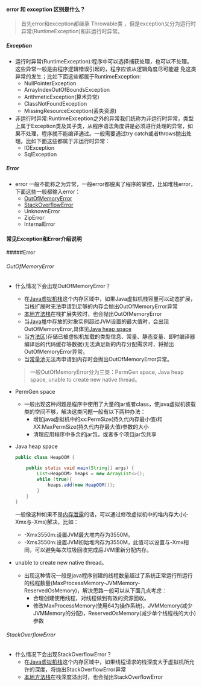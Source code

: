 #### error 和 exception 区别是什么？
> 首先error和exception都继承 Throwable类 ，但是exception又分为运行时异常(RuntimeException)和非运行时异常。

##### Exception
- 运行时异常(RuntimeException):程序中可以选择捕获处理，也可以不处理。这些异常一般是由程序逻辑错误引起的，程序应该从逻辑角度尽可能避
免这类异常的发生；比如下面这些都属于RuntimeException:
    - NullPointerException
    - ArrayIndexOutOfBoundsException
    - ArithmeticException(算术异常)
    - ClassNotFoundException
    - MissingResourceException(丢失资源)
- 非运行时异常:RuntimeException之外的异常我们统称为非运行时异常，类型上属于Exception类及其子类，从程序语法角度讲是必须进行处理的异常，如果不处理，程序就不能编译通过。一般需要通过try catch或者throws抛出处理。比如下面这些都属于非运行时异常：
    - IOException
    - SqlException

##### Error 
- error 一般不能称之为异常，一般error都脱离了程序的掌控，比如堆栈error，下面这些一般都输入error：
    - [OutOfMemoryError](#outOfMemoryError)
    - [StackOverflowError](#stackOverflowError)
    - UnknownError
    - ZipError
    - InternalError

#### 常见Exception和Error介绍说明

#####Error 

###### <span id="outOfMemoryError">OutOfMemoryError</span>
- 什么情况下会出现OutOfMemoryError？
    - 在[Java虚拟机栈]()这个内存区域中，如果Java虚拟机栈容量可以动态扩展，当栈扩展时无法申请到足够的内存会抛出OutOfMemoryError异常
    - [本地方法栈]()在栈扩展失败时，也会抛出OutOfMemoryError
    - 当[Java堆]()中存放的对象实例超过JVM设置的最大值时，会出现OutOfMemoryError,具体见[Java heap space](#javaHeapSpace)
    - 当[方法区]()(存储已被虚拟机加载的类型信息、常量、静态变量、即时编译器编译后的代码缓存等数据)无法满足新的内存分配需求时，将抛出OutOfMemoryError异常。
    - 当[常量池]()无法再申请到内存时会抛出OutOfMemoryError异常。
  
  > 一般OutOfMemoryError分为三类：PermGen space, Java heap space, unable to create new native thread。
- PermGen space
    - 一般出现这种问题是程序中使用了大量的jar或者class，使java虚拟机装载类的空间不够，解决这类问题一般有以下两种办法：
        - 增加java虚拟机中的xx:PermSize(持久代内存最小值)和XX:MaxPermSize(持久代内存最大值)参数的大小
        - 清理应用程序中多余的jar包，或者多个项目jar包共享
- <span id="javaHeapSpace"></span>Java heap space
    ```java
    public class HeapOOM {
    
        public static void main(String[] args) {
            List<HeapOOM> heaps = new ArrayList<>();
            while (true){
                heaps.add(new HeapOOM());
            }
        }
    }
    ``` 
    一般像这种如果不是[内存泄露]()的话，可以通过修改虚拟机中的堆内存大小(-Xmx与-Xms)解决，比如：
    - -Xmx3550m:设置JVM最大堆内存为3550M。
    - -Xms3550m:设置JVM初始堆内存为3550M，此值可以设置与-Xmx相同，可以避免每次垃圾回收完成后JVM重新分配内存。
- unable to create new native thread。               
    - 出现这种情况一般是java程序创建的线程数量超过了系统正常运行所运行的线程数量(MaxProcessMemory-JVMMemory-ReservedOsMemory)，解决思路一般可以从下面几点考虑：
        - 合理创建使用线程，对线程做到有效的资源回收。
        - 修改MaxProcessMemory(使用64为操作系统)，JVMMemory(减少JVMMemory的分配)，ReservedOsMemory(减少单个线程栈的大小)参数                                                                                                   
                                                                                                                                                                                                                                                                                                                                                                   

###### <span id="stackOverflowError">StackOverflowError</span>
- 什么情况下会出现StackOverflowError？
    - 在[Java虚拟机栈]()这个内存区域中，如果线程请求的栈深度大于虚拟机所允许的深度，将抛出StackOverflowError异常
    - [本地方法栈]()在栈深度溢出时，也会抛出StackOverflowError
